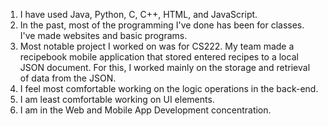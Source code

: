 1. I have used Java, Python, C, C++, HTML, and JavaScript.
2. In the past, most of the programming I've done has been for classes. I've made websites and basic programs.
3. Most notable project I worked on was for CS222. My team made a recipebook mobile application that stored entered recipes to a local JSON document. For this, I worked mainly on the storage and retrieval of data from the JSON.
4. I feel most comfortable working on the logic operations in the back-end.
5. I am least comfortable working on UI elements.
6. I am in the Web and Mobile App Development concentration.
